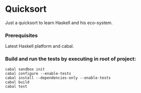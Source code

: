 # Quicksort

Just a quicksort to learn Haskell and his eco-system.

### Prerequisites
Latest Haskell platform and cabal.

### Build and run the tests by executing in root of project:
    cabal sandbox init
    cabal configure --enable-tests
    cabal install --dependencies-only --enable-tests
    cabal build
    cabal test